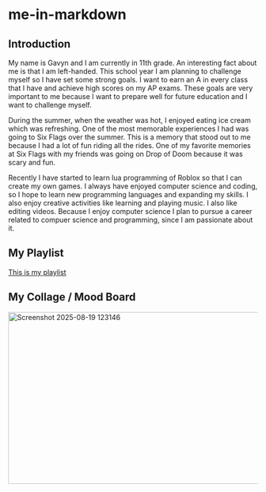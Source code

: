 # me-in-markdown

## Introduction

My name is Gavyn and I am currently in 11th grade. An interesting fact about me is that I am left-handed. This school year I am planning to challenge myself so I have set some strong goals. I want to earn an A in every class that I have and achieve high scores on my AP exams. These goals are very important to me because I want to prepare well for future education and I want to challenge myself.

During the summer, when the weather was hot, I enjoyed eating ice cream which was refreshing. One of the most memorable experiences I had was going to Six Flags over the summer. This is a memory that stood out to me because I had a lot of fun riding all the rides. One of my favorite memories at Six Flags with my friends was going on Drop of Doom because it was scary and fun.

Recently I have started to learn lua programming of Roblox so that I can create my own games. I always have enjoyed computer science and coding, so I hope to learn new programming languages and expanding my skills. I also enjoy creative activities like learning and playing music. I also like editing videos. Because I enjoy computer science I plan to pursue a career related to compuer science and programming, since I am passionate about it.

## My Playlist


[This is my playlist](https://open.spotify.com/playlist/277AkPcppqJTUfEyuT0kjN)

## My Collage / Mood Board

<img width="590" height="347" alt="Screenshot 2025-08-19 123146" src="https://github.com/user-attachments/assets/a33effc4-2bb8-48df-8d64-4d113741dcda" />


